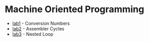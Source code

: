 # Machine Oriented Programming

- [lab1](https://github.com/KozlovaNastya/BSU/tree/main/machine/lab1) - Conversion Numbers
- [lab2](https://github.com/KozlovaNastya/BSU/tree/main/machine/lab2) - Assembler Cycles
- [lab3](https://github.com/KozlovaNastya/BSU/tree/main/machine/lab3) - Nested Loop
